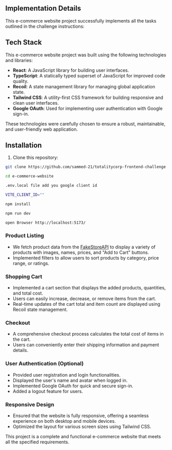 ## Implementation Details

This e-commerce website project successfully implements all the tasks outlined in the challenge instructions:
## Tech Stack

This e-commerce website project was built using the following technologies and libraries:

- **React**: A JavaScript library for building user interfaces.
- **TypeScript**: A statically typed superset of JavaScript for improved code quality.
- **Recoil**: A state management library for managing global application state.
- **Tailwind CSS**: A utility-first CSS framework for building responsive and clean user interfaces.
- **Google OAuth**: Used for implementing user authentication with Google sign-in.

These technologies were carefully chosen to ensure a robust, maintainable, and user-friendly web application.
## Installation

1. Clone this repository:

```bash
git clone https://github.com/sammed-21/totalitycorp-frontend-challenge.git
```
```bash
cd e-commerce-website
```
```bash
.env.local file add you google client id

VITE_CLIENT_ID=""  
```
```bash
npm install
```
```bash
npm run dev
```
```bash
open Browser http://localhost:5173/
```
### Product Listing

- We fetch product data from the [FakeStoreAPI](https://fakestoreapi.com/) to display a variety of products with images, names, prices, and "Add to Cart" buttons.
- Implemented filters to allow users to sort products by category, price range, or ratings.

### Shopping Cart

- Implemented a cart section that displays the added products, quantities, and total cost.
- Users can easily increase, decrease, or remove items from the cart.
- Real-time updates of the cart total and item count are displayed using Recoil state management.

### Checkout

- A comprehensive checkout process calculates the total cost of items in the cart.
- Users can conveniently enter their shipping information and payment details.

### User Authentication (Optional)

- Provided user registration and login functionalities.
- Displayed the user's name and avatar when logged in.
- Implemented Google OAuth for quick and secure sign-in.
- Added a logout feature for users.

### Responsive Design

- Ensured that the website is fully responsive, offering a seamless experience on both desktop and mobile devices.
- Optimized the layout for various screen sizes using Tailwind CSS.

This project is a complete and functional e-commerce website that meets all the specified requirements.
